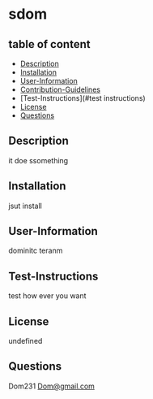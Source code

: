 
# sdom


## table of content
  * [Description](#description)
  * [Installation](#installation)
  * [User-Information](#user-information)
  * [Contribution-Guidelines](#contribution-guidelines)
  * [Test-Instructions](#test instructions)
  * [License](#license)
  * [Questions](#questions)


## Description

it doe ssomething

## Installation  

jsut install


## User-Information

dominitc teranm

## Test-Instructions

test how ever you want

## License

undefined

## Questions

Dom231
Dom@gmail.com


